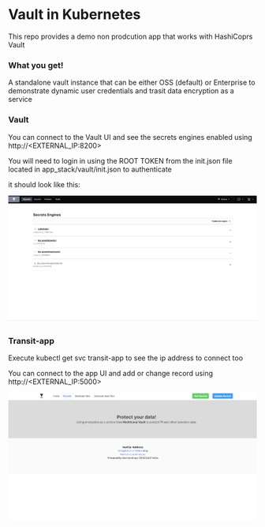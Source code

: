 # Vault in Kubernetes

This repo provides a demo non prodcution app that works with HashiCoprs Vault 

### What you get!
A standalone vault instance that can be either OSS (default) or Enterprise to demonstrate dynamic user credentials and trasit data encryption as a service 

### Vault
You can connect to the Vault UI and see the secrets engines enabled using http://<EXTERNAL_IP:8200>

You will need to login in using the ROOT TOKEN from the init.json file located in app_stack/vault/init.json to authenticate

it should look like this:

![](/images/vault.png)

### Transit-app

Execute kubectl get svc transit-app to see the ip address to connect too

You can connect to the app UI and add or change record using http://<EXTERNAL_IP:5000>

![](/images/tranist-app.png)
